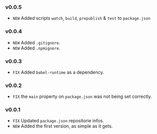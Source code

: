 ### v0.0.5
- `NEW` Added scripts `watch`, `build`, `prepublish` & `test` to `package.json`

### v0.0.4
- `NEW` Added `.gitignore`.
- `NEW` Added `.npmignore`.

### v0.0.3
- `FIX` Added `babel-runtime` as a dependency.

### v0.0.2
- `FIX` the `main` property on `package.json` was not being set correctly.

### v0.0.1
- `FIX` Updated `package.json` repositorie infos.
- `NEW` Added the first version, as simple as it gets.